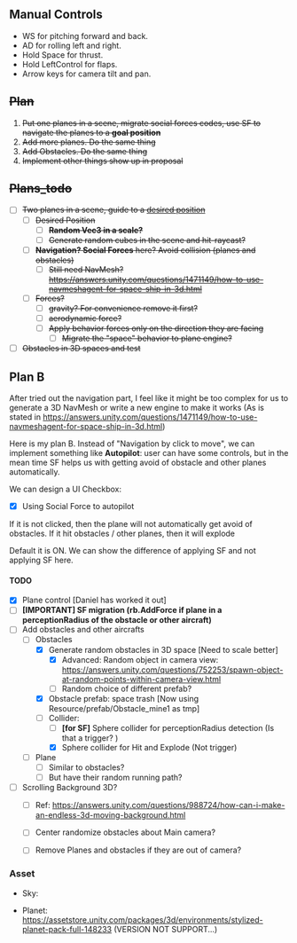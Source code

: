 ## Manual Controls

* WS for pitching forward and back.
* AD for rolling left and right.
* Hold Space for thrust.
* Hold LeftControl for flaps.
* Arrow keys for camera tilt and pan.



## ~~Plan~~ 

1. ~~Put one planes in a scene, migrate social forces codes, use SF to navigate the planes to a **goal position**~~
2. ~~Add more planes. Do the same thing~~
3. ~~Add Obstacles. Do the same thing~~
4. ~~Implement other things show up in proposal~~

## ~~Plans_todo~~

- [ ] ~~Two planes in a scene, guide to a <u>desired position</u>~~ 
  - [ ] ~~Desired Position~~
    - [ ] ~~**Random Vec3 in a scale?**~~
    - [ ] ~~Generate random cubes in the scene and hit-raycast?~~
  - [ ] ~~**Navigation? Social Forces** here? Avoid collision (planes and obstacles)~~
    - [ ] ~~Still need NavMesh? https://answers.unity.com/questions/1471149/how-to-use-navmeshagent-for-space-ship-in-3d.html~~
  - [ ] ~~Forces?~~
    - [ ] ~~gravity? For convenience remove it first?~~
    - [ ] ~~aerodynamic force?~~
    - [ ] ~~Apply behavior forces only on the direction they are facing~~
      - [ ] ~~Migrate the "space" behavior to plane engine?~~
- [ ] ~~Obstacles in 3D spaces and test~~

## Plan B

After tried out the navigation part, I feel like it might be too complex for us to generate a 3D NavMesh or write a new engine to make it works (As is stated in https://answers.unity.com/questions/1471149/how-to-use-navmeshagent-for-space-ship-in-3d.html)

Here is my plan B. Instead of "Navigation by click to move", we can implement something like **Autopilot**: user can have some controls, but in the mean time SF helps us with getting avoid of obstacle and other planes automatically.

We can design a UI Checkbox:

- [x] Using Social Force to autopilot

If it is not clicked, then the plane will not automatically get avoid of obstacles. If it hit obstacles / other planes, then it will explode

Default it is ON. We can show the difference of applying SF and not applying SF here.

#### TODO 

- [x] Plane control [Daniel has worked it out]
- [ ] **[IMPORTANT] SF migration (rb.AddForce if plane in a perceptionRadius of the obstacle or other aircraft)**
- [ ] Add obstacles and other aircrafts
  - [ ] Obstacles
    - [x] Generate random obstacles in 3D space [Need to scale better]
      - [x] Advanced: Random object in camera view: https://answers.unity.com/questions/752253/spawn-object-at-random-points-within-camera-view.html
      - [ ] Random choice of different prefab?
    - [x] Obstacle prefab: space trash [Now using Resource/prefab/Obstacle_mine1 as tmp]
    - [ ] Collider:
      - [ ] **[for SF]** Sphere collider for perceptionRadius detection (Is that a trigger? )
      - [x] Sphere collider for Hit and Explode (Not trigger)
  - [ ] Plane
    - [ ] Similar to obstacles?
    - [ ] But have their random running path?
- [ ] Scrolling Background 3D?
  - [ ] Ref: https://answers.unity.com/questions/988724/how-can-i-make-an-endless-3d-moving-background.html
  - [ ] Center randomize obstacles about Main camera? 
  - [ ] Remove Planes and obstacles if they are out of camera?



### Asset



* Sky: 

* Planet: https://assetstore.unity.com/packages/3d/environments/stylized-planet-pack-full-148233 (VERSION NOT SUPPORT...)